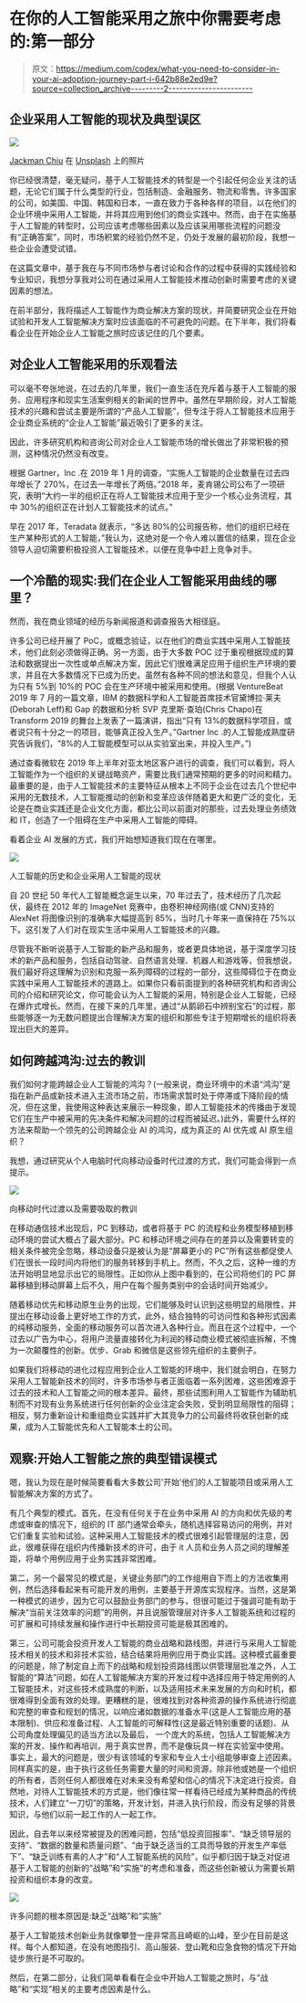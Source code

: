 # 在你的人工智能采用之旅中你需要考虑的:第一部分

> 原文：<https://medium.com/codex/what-you-need-to-consider-in-your-ai-adoption-journey-part-i-642b88e2ed9e?source=collection_archive---------2----------------------->

## 企业采用人工智能的现状及典型误区

![](img/63fda6c85c68ff87023bbcc1c0ded9c1.png)

[Jackman Chiu](https://unsplash.com/@jackmanchiu?utm_source=medium&utm_medium=referral) 在 [Unsplash](https://unsplash.com?utm_source=medium&utm_medium=referral) 上的照片

你已经很清楚，毫无疑问，基于人工智能技术的转型是一个引起任何企业关注的话题，无论它们属于什么类型的行业，包括制造、金融服务、物流和零售。许多国家的公司，如美国、中国、韩国和日本，一直在致力于各种各样的项目，以在他们的企业环境中采用人工智能，并将其应用到他们的商业实践中。然而，由于在实施基于人工智能的转型时，公司应该考虑哪些因素以及应该采用哪些流程的问题没有“正确答案”，同时，市场积累的经验仍然不足，仍处于发展的最初阶段，我想一些企业会遭受试错。

在这篇文章中，基于我在与不同市场参与者讨论和合作的过程中获得的实践经验和专业知识，我想分享我对公司在通过采用人工智能技术推动创新时需要考虑的关键因素的想法。

在前半部分，我将描述人工智能作为商业解决方案的现状，并简要研究企业在开始试验和开发人工智能解决方案时应该面临的不可避免的问题。在下半年，我们将看看企业在开始企业人工智能之旅时应该记住的几个要素。

## 对企业人工智能采用的乐观看法

可以毫不夸张地说，在过去的几年里，我们一直生活在充斥着与基于人工智能的服务、应用程序和现实生活案例相关的新闻的世界中。虽然在早期阶段，对人工智能技术的兴趣和尝试主要是所谓的“产品人工智能”，但专注于将人工智能技术应用于企业商业系统的“企业人工智能”最近吸引了更多的关注。

因此，许多研究机构和咨询公司对企业人工智能市场的增长做出了非常积极的预测，这种情况仍然没有改变。

根据 Gartner，Inc .在 2019 年 1 月的调查，“实施人工智能的企业数量在过去四年增长了 270%，在过去一年增长了两倍。”2018 年，麦肯锡公司公布了一项研究，表明“大约一半的组织正在将人工智能技术应用于至少一个核心业务流程，其中 30%的组织正在计划人工智能技术的试点。”

早在 2017 年，Teradata 就表示，“多达 80%的公司报告称，他们的组织已经在生产某种形式的人工智能，”我认为，这绝对是一个令人难以置信的结果，现在企业领导人迫切需要积极投资人工智能技术，以便在竞争中赶上竞争对手。

## 一个冷酷的现实:我们在企业人工智能采用曲线的哪里？

然而，我在商业领域的经历与新闻报道和调查报告大相径庭。

许多公司已经开展了 PoC，或概念验证，以在他们的商业实践中采用人工智能技术，他们此刻必须做得正确。另一方面，由于大多数 POC 过于重视根据现成的算法和数据提出一次性或单点解决方案，因此它们很难满足应用于组织生产环境的要求，并且在大多数情况下已成为历史。虽然有各种不同的想法和意见，但我个人认为只有 5%到 10%的 POC 会在生产环境中被采用和使用。(根据 VentureBeat 2019 年 7 月的一篇文章，IBM 的数据科学和人工智能首席技术官黛博拉·莱夫(Deborah Leff)和 Gap 的数据和分析 SVP 克里斯·查珀(Chris Chapo)在 Transform 2019 的舞台上发表了一篇演讲，指出“只有 13%的数据科学项目，或者说只有十分之一的项目，能够真正投入生产。”Gartner Inc .的人工智能成熟度研究告诉我们，“8%的人工智能模型可以从实验室出来，并投入生产。”)

通过查看微软在 2019 年上半年对亚太地区客户进行的调查，我们可以看到，将人工智能作为一个组织的关键战略资产，需要比我们通常预期的更多的时间和精力。最重要的是，由于人工智能技术的主要特征从根本上不同于企业在过去几个世纪中采用的无数技术，人工智能推动的创新和变革应该伴随着更大和更广泛的变化，无论是在商业实践还是企业文化方面，都比公司以前面对的那些，过去处理业务绩效和 IT，创造了一个阻碍在生产中采用人工智能的障碍。

看着企业 AI 发展的方式，我们开始想知道我们现在在哪里。

![](img/854b05481aa90a95912beb231812e27e.png)

人工智能的历史和企业采用人工智能的现状

自 20 世纪 50 年代人工智能概念诞生以来，70 年过去了，技术经历了几次起伏，最终在 2012 年的 ImageNet 竞赛中，由卷积神经网络(或 CNN)支持的 AlexNet 将图像识别的准确率大幅提高到 85%，当时几十年来一直保持在 75%以下。这引发了人们对在现实生活中采用人工智能技术的兴趣。

尽管我不断听说基于人工智能的新产品和服务，或者更具体地说，基于深度学习技术的新产品和服务，包括自动驾驶、自然语言处理、机器人和游戏等，但我想说，我们最好将这理解为识别和克服一系列障碍的过程的一部分，这些障碍位于在商业实践中采用人工智能技术的道路上。如果你只看前面提到的各种研究机构和咨询公司的介绍和研究论文，你可能会认为人工智能的采用，特别是企业人工智能，已经在爆炸式增长。然而，在接下来的几年里，通过“从鹅卵石中辨别宝石”的过程，那些能够逐一为无数问题提出合理解决方案的组织和那些专注于短期增长的组织将表现出巨大的差异。

## 如何跨越鸿沟:过去的教训

我们如何才能跨越企业人工智能的鸿沟？(一般来说，商业环境中的术语“鸿沟”是指在新产品或新技术进入主流市场之前，市场需求暂时处于停滞或下降阶段的情况，但在这里，我使用这种表达来展示一种现象，即人工智能技术的传播由于发现它们在生产中被采用的先决条件和解决问题的过程而被延迟。)此外，需要什么样的方法来帮助一个领先的公司跨越企业 AI 的鸿沟，成为真正的 AI 优先或 AI 原生组织？

我想，通过研究从个人电脑时代向移动设备时代过渡的方式，我们可能会得到一点提示。

![](img/fa6c67cfb287a7b228e491ac080abcf9.png)

向移动时代过渡以及需要吸取的教训

在移动通信技术出现后，PC 到移动，或者将基于 PC 的流程和业务模型移植到移动环境的尝试大概占了最大部分。PC 和移动环境之间存在的差异以及需要转变的相关条件被完全忽略，移动设备只是被认为是“屏幕更小的 PC”所有这些都促使人们在很长一段时间内将他们的服务转移到手机上。然而，不久之后，这种一维的方法开始明显地显示出它的局限性。正如你从上图中看到的，在公司将他们的 PC 屏幕移植到移动屏幕上后不久，用户在每个服务类别中的会话时间开始减少。

随着移动优先和移动原生业务的出现，它们能够及时认识到这些明显的局限性，并提出在移动设备上更好地工作的方式，此外，结合独特的可访问性和各种形式因素的纯移动服务，全面的移动服务可以首次进入各种行业。而且在这个过程中，一个过去以广告为中心，将用户流量直接转化为利润的移动商业模式被彻底拆解，不愧为一次颠覆性的创新。优步、Grab 和微信是这些领先组织的主要例子。

如果我们将移动的进化过程应用到企业人工智能的环境中，我们就会明白，在努力采用人工智能新技术的同时，许多市场参与者正面临着一系列困难，这些困难源于过去的技术和人工智能之间的根本差异。最终，那些试图利用人工智能作为辅助机制而不对现有业务系统进行任何创新的企业注定会失败，受到明显局限性的阻碍；相反，努力重新设计和重组商业实践并扩大其竞争力的公司最终将收获创新的成果，成为人工智能优先和人工智能本土的公司。

## 观察:开始人工智能之旅的典型错误模式

嗯，我认为现在是时候简要看看大多数公司'开始'他们的人工智能项目或采用人工智能解决方案的方式了。

有几个典型的模式。首先，在没有任何关于在业务中采用 AI 的方向和优先级的考虑或审查的情况下，组织的 IT 部门通常会牵头，随机选择容易访问的用例，并对它们重复实验和试验。这种采用人工智能技术的模式很难引起管理层的注意，因此，很难获得在组织内传播新技术的许可，由于 it 人员和业务人员之间的理解差距，将单个用例应用于业务实践非常困难。

第二，另一个最常见的模式是，关键业务部门的工作组用自下而上的方法收集用例，然后选择看起来有可能开发的用例，主要基于开源库实现程序。当然，这是第一种模式的进步，因为它可以鼓励业务部门的参与，但很可能过于强调可能有助于解决“当前关注效率的问题”的用例，并且说服管理层对许多人工智能系统和过程的可扩展和可持续发展和操作进行中长期投资可能是极其困难的。

第三，公司可能会投资开发人工智能的商业战略和路线图，并进行与采用人工智能技术相关的技术和非技术实验，结合结果将用例应用于商业实践。这种模式最重要的问题是，除了制定自上而下的战略和规划投资路线图以供管理层批准之外，人工智能的“算法”问题，如在人工智能解决方案的开发过程中选择应用于特定用例的人工智能技术，对这些技术成熟度的判断，以及适用技术未来发展的方向和时机，都很难得到全面有效的处理。更糟糕的是，很难找到对各种资源的操作系统进行彻底和完整的审查和规划的情况，以响应诸如数据的准备水平(这是人工智能应用的基本限制)、供应和准备过程、人工智能的可解释性(这是最近特别重要的话题)、从公司角度处理偏见的适当方法以及最后， 一个庞大的系统，包括人工智能解决方案的开发、操作和再培训，用于真实世界，而不是像玩具一样在实验室中使用。 事实上，最大的问题是，很少有该领域的专家和专业人士小组能够审查上述因素。同样真实的是，由于执行这些任务需要大量的时间和资源，除非他或她是一个组织的所有者，否则任何人都很难在对未来没有希望和信心的情况下决定进行投资。自然地，对待人工智能技术的方式是，他们像往常一样看待已经成为某种商品的传统技术，人们建立“一刀切”的策略，开发计划，并进入执行阶段，而没有足够的背景知识，与他们以前一起工作的人一起工作。

因此，自去年以来经常被提及的困难问题，包括“低投资回报率”、“缺乏领导层的支持”、“数据的数量和质量问题”、“由于缺乏适当的工具而导致的开发生产率低下”、“缺乏训练有素的人才”和“人工智能系统的风险”，似乎都归因于缺乏对促进基于人工智能的创新的“战略”和“实施”的考虑和准备，而这些创新被认为需要长期投资和组织本身的改变。

![](img/9ef930e203a8d1b998dd8d0155531bde.png)

许多问题的根本原因是:缺乏“战略”和“实施”

基于人工智能技术创新业务就像攀登一座非常高且崎岖的山峰，至少在目前是这样。每个人都知道，在没有地图指引、高山服装、登山靴和应急食物的情况下开始徒步旅行是不可取的。

然后，在第二部分，让我们简单看看在企业中开始人工智能之旅时，与“战略”和“实现”相关的主要考虑因素是什么。